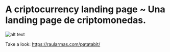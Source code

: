 # A criptocurrency landing page ~ Una landing page de criptomonedas.
![alt text](https://i.ibb.co/zJZ1nZ9/patatabit.png)

Take a look: https://raularmas.com/patatabit/
